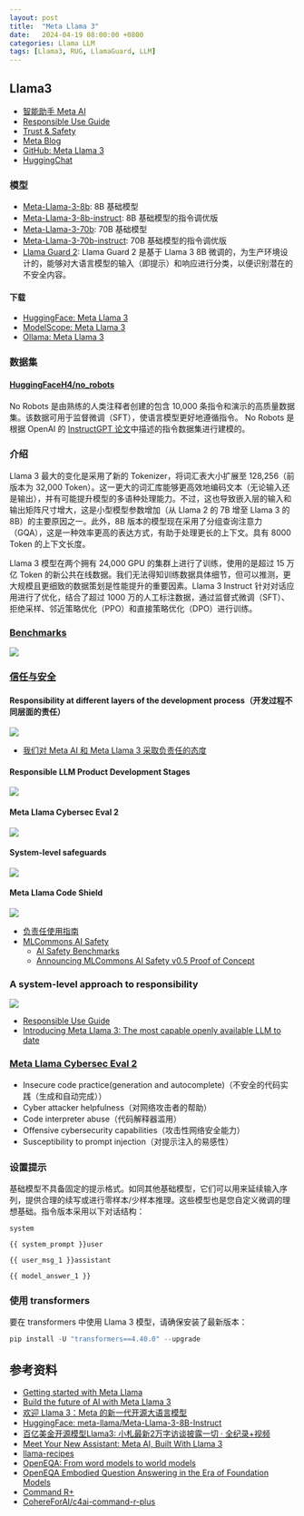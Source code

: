 ```yaml
---
layout: post
title:  "Meta Llama 3"
date:   2024-04-19 08:00:00 +0800
categories: Llama LLM
tags: [Llama3, RUG, LlamaGuard, LLM]
---
```


## Llama3

- [智能助手 Meta AI](https://www.meta.ai/)
- [Responsible Use Guide](https://ai.meta.com/static-resource/responsible-use-guide/)
- [Trust & Safety](https://llama.meta.com/trust-and-safety/)
- [Meta Blog](https://ai.meta.com/blog/)
- [GitHub: Meta Llama 3](https://github.com/meta-llama/llama3)
- [HuggingChat](https://huggingface.co/chat/)

### 模型
- [Meta-Llama-3-8b](https://huggingface.co/meta-llama/Meta-Llama-3-8B): 8B 基础模型
- [Meta-Llama-3-8b-instruct](https://huggingface.co/meta-llama/Meta-Llama-3-8B-Instruct): 8B 基础模型的指令调优版
- [Meta-Llama-3-70b](https://huggingface.co/meta-llama/Meta-Llama-3-70B): 70B 基础模型
- [Meta-Llama-3-70b-instruct](https://huggingface.co/meta-llama/Meta-Llama-3-70B-instruct): 70B 基础模型的指令调优版
- [Llama Guard 2](): Llama Guard 2 是基于 Llama 3 8B 微调的，为生产环境设计的，能够对大语言模型的输入（即提示）和响应进行分类，以便识别潜在的不安全内容。

#### 下载

- [HuggingFace: Meta Llama 3](https://huggingface.co/collections/meta-llama/meta-llama-3-66214712577ca38149ebb2b6)
- [ModelScope: Meta Llama 3](https://www.modelscope.cn/organization/LLM-Research)
- [Ollama: Meta Llama 3](https://ollama.com/library/llama3)

### 数据集
#### [HuggingFaceH4/no_robots](https://huggingface.co/datasets/HuggingFaceH4/no_robots)

No Robots 是由熟练的人类注释者创建的包含 10,000 条指令和演示的高质量数据集。该数据可用于监督微调（SFT），使语言模型更好地遵循指令。 No Robots 是根据 OpenAI 的 [InstructGPT 论文](https://huggingface.co/papers/2203.02155)中描述的指令数据集进行建模的。

### 介绍
Llama 3 最大的变化是采用了新的 Tokenizer，将词汇表大小扩展至 128,256（前版本为 32,000 Token）。这一更大的词汇库能够更高效地编码文本（无论输入还是输出），并有可能提升模型的多语种处理能力。不过，这也导致嵌入层的输入和输出矩阵尺寸增大，这是小型模型参数增加（从 Llama 2 的 7B 增至 Llama 3 的 8B）的主要原因之一。此外，8B 版本的模型现在采用了分组查询注意力（GQA），这是一种效率更高的表达方式，有助于处理更长的上下文。具有 8000 Token 的上下文长度。

Llama 3 模型在两个拥有 24,000 GPU 的集群上进行了训练，使用的是超过 15 万亿 Token 的新公共在线数据。我们无法得知训练数据具体细节，但可以推测，更大规模且更细致的数据策划是性能提升的重要因素。Llama 3 Instruct 针对对话应用进行了优化，结合了超过 1000 万的人工标注数据，通过监督式微调（SFT）、拒绝采样、邻近策略优化（PPO）和直接策略优化（DPO）进行训练。

### [Benchmarks](https://llama.meta.com/llama3/)

![](/images/2024/Llama3/Meta-Llama-3-Instruct-model-performance.png)

### [信任与安全](https://llama.meta.com/trust-and-safety/)

#### Responsibility at different layers of the development process（开发过程不同层面的责任）
![](/images/2024/Llama3/Responsibility-at-different-layers-of-the-development-process.png)
- [我们对 Meta AI 和 Meta Llama 3 采取负责任的态度](https://ai.meta.com/blog/meta-llama-3-meta-ai-responsibility/)

#### Responsible LLM Product Development Stages
![](/images/2024/Llama3/Responsible-LLM-Product-Development-Stages.jpeg)

#### Meta Llama Cybersec Eval 2
![](/images/2024/Llama3/Cybersec-Eval-2.jpeg)

#### System-level safeguards
![](/images/2024/Llama3/System-level-safeguards.png)

#### Meta Llama Code Shield
![](/images/2024/Llama3/Meta-Llama-Code-Shield.png)

- [负责任使用指南](https://llama.meta.com/responsible-use-guide/)
- [MLCommons AI Safety](https://mlcommons.org/ai-safety/)
    - [AI Safety Benchmarks](https://mlcommons.org/benchmarks/ai-safety/)
    - [Announcing MLCommons AI Safety v0.5 Proof of Concept](https://mlcommons.org/2024/04/mlc-aisafety-v0-5-poc/)

### A system-level approach to responsibility

![](/images/2024/Llama3/A-system-level-approach-to-responsibility.png)

- [Responsible Use Guide](https://ai.meta.com/static-resource/responsible-use-guide/)
- [Introducing Meta Llama 3: The most capable openly available LLM to date](https://ai.meta.com/blog/meta-llama-3/)

### [Meta Llama Cybersec Eval 2](https://ai.meta.com/research/publications/cyberseceval-2-a-wide-ranging-cybersecurity-evaluation-suite-for-large-language-models/)
- Insecure code practice(generation and autocomplete)（不安全的代码实践（生成和自动完成））
- Cyber attacker helpfulness（对网络攻击者的帮助）
- Code interpreter abuse（代码解释器滥用）
- Offensive cybersecurity capabilities（攻击性网络安全能力）
- Susceptibility to prompt injection（对提示注入的易感性）

### 设置提示
基础模型不具备固定的提示格式。如同其他基础模型，它们可以用来延续输入序列，提供合理的续写或进行零样本/少样本推理。这些模型也是您自定义微调的理想基础。指令版本采用以下对话结构：

```
system

{{ system_prompt }}user

{{ user_msg_1 }}assistant

{{ model_answer_1 }}
```

### 使用 transformers
要在 transformers 中使用 Llama 3 模型，请确保安装了最新版本：

```python
pip install -U "transformers==4.40.0" --upgrade
```


## 参考资料
- [Getting started with Meta Llama](https://llama.meta.com/docs/get-started/)
- [Build the future of AI with Meta Llama 3](https://llama.meta.com/llama3/)
- [欢迎 Llama 3：Meta 的新一代开源大语言模型](https://huggingface.co/blog/zh/llama3)
- [HuggingFace: meta-llama/Meta-Llama-3-8B-Instruct](https://huggingface.co/meta-llama/Meta-Llama-3-8B-Instruct)
- [百亿美金开源模型Llama3: 小札最新2万字访谈披露一切 · 全纪录+视频](https://www.163.com/dy/article/J040CCFL05534HHB.html)
- [Meet Your New Assistant: Meta AI, Built With Llama 3](https://about.fb.com/news/2024/04/meta-ai-assistant-built-with-llama-3/)
- [llama-recipes](https://github.com/meta-llama/llama-recipes)
- [OpenEQA: From word models to world models](https://ai.meta.com/blog/openeqa-embodied-question-answering-robotics-ar-glasses/)
- [OpenEQA Embodied Question Answering in the Era of Foundation Models](https://github.com/facebookresearch/open-eqa)
- [Command R+](https://docs.cohere.com/docs/command-r-plus)
- [CohereForAI/c4ai-command-r-plus](https://huggingface.co/CohereForAI/c4ai-command-r-plus)

